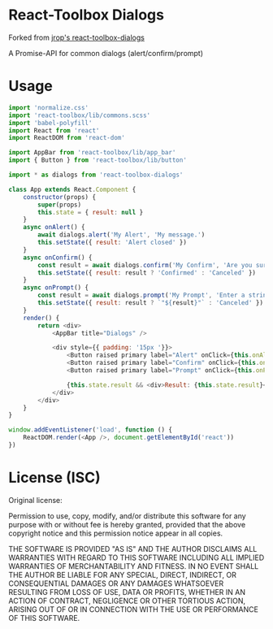 # React-Toolbox Dialogs

Forked from [jrop's react-toolbox-dialogs](https://github.com/jrop/react-toolbox-dialogs)

A Promise-API for common dialogs (alert/confirm/prompt)


# Usage

```js
import 'normalize.css'
import 'react-toolbox/lib/commons.scss'
import 'babel-polyfill'
import React from 'react'
import ReactDOM from 'react-dom'

import AppBar from 'react-toolbox/lib/app_bar'
import { Button } from 'react-toolbox/lib/button'

import * as dialogs from 'react-toolbox-dialogs'

class App extends React.Component {
	constructor(props) {
		super(props)
		this.state = { result: null }
	}
	async onAlert() {
		await dialogs.alert('My Alert', 'My message.')
		this.setState({ result: 'Alert closed' })
	}
	async onConfirm() {
		const result = await dialogs.confirm('My Confirm', 'Are you sure?')
		this.setState({ result: result ? 'Confirmed' : 'Canceled' })
	}
	async onPrompt() {
		const result = await dialogs.prompt('My Prompt', 'Enter a string:', 'default')
		this.setState({ result: result ? `"${result}"` : 'Canceled' })
	}
	render() {
		return <div>
			<AppBar title="Dialogs" />

			<div style={{ padding: '15px '}}>
				<Button raised primary label="Alert" onClick={this.onAlert.bind(this)} /><br /><br />
				<Button raised primary label="Confirm" onClick={this.onConfirm.bind(this)} /><br /><br />
				<Button raised primary label="Prompt" onClick={this.onPrompt.bind(this)} /><br /><br />

				{this.state.result && <div>Result: {this.state.result}</div>}
			</div>
		</div>
	}
}

window.addEventListener('load', function () {
	ReactDOM.render(<App />, document.getElementById('react'))
})
```

# License (ISC)

Original license:

Permission to use, copy, modify, and/or distribute this software for any purpose with or without fee is hereby granted, provided that the above copyright notice and this permission notice appear in all copies.

THE SOFTWARE IS PROVIDED "AS IS" AND THE AUTHOR DISCLAIMS ALL WARRANTIES WITH REGARD TO THIS SOFTWARE INCLUDING ALL IMPLIED WARRANTIES OF MERCHANTABILITY AND FITNESS. IN NO EVENT SHALL THE AUTHOR BE LIABLE FOR ANY SPECIAL, DIRECT, INDIRECT, OR CONSEQUENTIAL DAMAGES OR ANY DAMAGES WHATSOEVER RESULTING FROM LOSS OF USE, DATA OR PROFITS, WHETHER IN AN ACTION OF CONTRACT, NEGLIGENCE OR OTHER TORTIOUS ACTION, ARISING OUT OF OR IN CONNECTION WITH THE USE OR PERFORMANCE OF THIS SOFTWARE.
